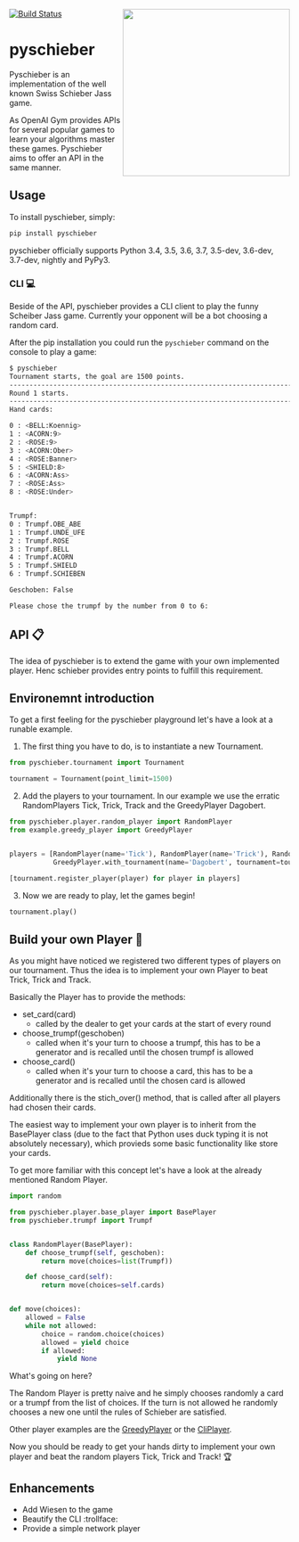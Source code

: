 [![Build Status](https://travis-ci.org/Murthy10/pyschieber.svg?branch=master)](https://travis-ci.org/Murthy10/pyschieber)
<a href="url"><img src="/docs/images/jasskarten.gif" align="right" width="300" ></a>
# pyschieber
Pyschieber is an implementation of the well known Swiss Schieber Jass game.

As OpenAI Gym provides APIs for several popular games to learn your algorithms master these games.
Pyschieber aims to offer an API in the same manner.



## Usage
To install pyschieber, simply:
```bash
pip install pyschieber

```
pyschieber officially supports Python 3.4, 3.5, 3.6, 3.7, 3.5-dev, 3.6-dev, 3.7-dev, nightly and PyPy3.

### CLI :computer:
Beside of the API, pyschieber provides a CLI client to play the funny Scheiber Jass game.
Currently your opponent will be a bot choosing a random card.

After the pip installation you could run the ```pyschieber``` command on the console to play a game:
```bash
$ pyschieber
Tournament starts, the goal are 1500 points.
--------------------------------------------------------------------------------------------------------------------------------------------------------------------------------------------------------
Round 1 starts.
--------------------------------------------------------------------------------------------------------------------------------------------------------------------------------------------------------
Hand cards: 

0 : <BELL:Koennig>
1 : <ACORN:9>
2 : <ROSE:9>
3 : <ACORN:Ober>
4 : <ROSE:Banner>
5 : <SHIELD:8>
6 : <ACORN:Ass>
7 : <ROSE:Ass>
8 : <ROSE:Under>


Trumpf:
0 : Trumpf.OBE_ABE
1 : Trumpf.UNDE_UFE
2 : Trumpf.ROSE
3 : Trumpf.BELL
4 : Trumpf.ACORN
5 : Trumpf.SHIELD
6 : Trumpf.SCHIEBEN

Geschoben: False

Please chose the trumpf by the number from 0 to 6: 
```

## API :clipboard:
The idea of pyschieber is to extend the game with your own implemented player.
Henc schieber provides entry points to fulfill this requirement.

## Environemnt introduction
To get a first feeling for the pyschieber playground let's have a look at a runable example.


1. The first thing you have to do, is to instantiate a new Tournament.
```python
from pyschieber.tournament import Tournament  

tournament = Tournament(point_limit=1500)
```

2. Add the players to your tournament. In our example we use the erratic RandomPlayers Tick, Trick, Track and the GreedyPlayer Dagobert.
```python
from pyschieber.player.random_player import RandomPlayer
from example.greedy_player import GreedyPlayer


players = [RandomPlayer(name='Tick'), RandomPlayer(name='Trick'), RandomPlayer(name='Track'),
           GreedyPlayer.with_tournament(name='Dagobert', tournament=tournament)]

[tournament.register_player(player) for player in players]
```

3. Now we are ready to play, let the games begin!
```python
tournament.play()
```

## Build your own Player :runner:
As you might have noticed we registered two different types of players on our tournament.
Thus the idea is to implement your own Player to beat Trick, Trick and Track.

Basically the Player has to provide the methods:
 * set_card(card)
   * called by the dealer to get your cards at the start of every round
 * choose_trumpf(geschoben)
   * called when it's your turn to choose a trumpf, this has to be a generator and is recalled until the chosen trumpf is allowed
 * choose_card()
   * called when it's your turn to choose a card, this has to be a generator and is recalled until the chosen card is allowed

Additionally there is the stich_over() method, that is called after all players had chosen their cards.  

The easiest way to implement your own player is to inherit from the BasePlayer class (due to the fact that Python uses duck typing it is not absolutely necessary), which provieds some basic functionality like store your cards.

To get more familiar with this concept let's have a look at the already mentioned Random Player.
```python
import random

from pyschieber.player.base_player import BasePlayer
from pyschieber.trumpf import Trumpf


class RandomPlayer(BasePlayer):
    def choose_trumpf(self, geschoben):
        return move(choices=list(Trumpf))

    def choose_card(self):
        return move(choices=self.cards)


def move(choices):
    allowed = False
    while not allowed:
        choice = random.choice(choices)
        allowed = yield choice
        if allowed:
            yield None
```
What's going on here?

The Random Player is pretty naive and he simply chooses randomly a card or a trumpf from the list of choices. 
If the turn is not allowed he randomly chooses a new one until the rules of Schieber are satisfied.

Other player examples are the [GreedyPlayer](example/greedy_player.py) or the [CliPlayer](pyschieber/player/cli_player.py).

Now you should be ready to get your hands dirty to implement your own player and beat the random players Tick, Trick and Track! :trophy:

## Enhancements
* Add Wiesen to the game
* Beautify the CLI :trollface:
* Provide a simple network player